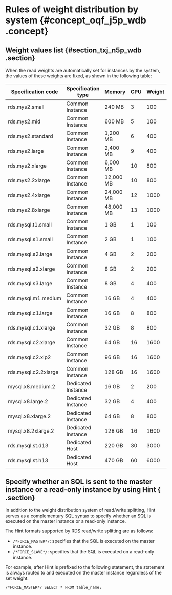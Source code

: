 # Rules of weight distribution by system {#concept_oqf_j5p_wdb .concept}

## Weight values list {#section_txj_n5p_wdb .section}

When the read weights are automatically set for instances by the system, the values of these weights are fixed, as shown in the following table:

|Specification code|Specification type|Memory|CPU|Weight|
|------------------|------------------|------|---|------|
|rds.mys2.small|Common Instance|240 MB|3|100|
|rds.mys2.mid|Common Instance|600 MB|5|100|
|rds.mys2.standard|Common Instance|1,200 MB|6|400|
|rds.mys2.large|Common Instance|2,400 MB|9|400|
|rds.mys2.xlarge|Common Instance|6,000 MB|10|800|
|rds.mys2.2xlarge|Common Instance|12,000 MB|10|800|
|rds.mys2.4xlarge|Common Instance|24,000 MB|12|1000|
|rds.mys2.8xlarge|Common Instance|48,000 MB|13|1000|
|rds.mysql.t1.small|Common Instance|1 GB|1|100|
|rds.mysql.s1.small|Common Instance|2 GB|1|100|
|rds.mysql.s2.large|Common Instance|4 GB|2|200|
|rds.mysql.s2.xlarge|Common Instance|8 GB|2|200|
|rds.mysql.s3.large|Common Instance|8 GB|4|400|
|rds.mysql.m1.medium|Common Instance|16 GB|4|400|
|rds.mysql.c1.large|Common Instance|16 GB|8|800|
|rds.mysql.c1.xlarge|Common Instance|32 GB|8|800|
|rds.mysql.c2.xlarge|Common Instance|64 GB|16|1600|
|rds.mysql.c2.xlp2|Common Instance|96 GB|16|1600|
|rds.mysql.c2.2xlarge|Common Instance|128 GB|16|1600|
|mysql.x8.medium.2|Dedicated Instance|16 GB|2|200|
|mysql.x8.large.2|Dedicated Instance|32 GB|4|400|
|mysql.x8.xlarge.2|Dedicated Instance|64 GB|8|800|
|mysql.x8.2xlarge.2|Dedicated Instance|128 GB|16|1600|
|rds.mysql.st.d13|Dedicated Host|220 GB|30|3000|
|rds.mysql.st.h13|Dedicated Host|470 GB|60|6000|

## Specify whether an SQL is sent to the master instance or a read-only instance by using Hint { .section}

In addition to the weight distribution system of read/write splitting, Hint serves as a complementary SQL syntax to specify whether an SQL is executed on the master instance or a read-only instance.

The Hint formats supported by RDS read/write splitting are as follows:

-   `/*FORCE_MASTER*/`: specifies that the SQL is executed on the master instance.
-   `/*FORCE_SLAVE*/`: specifies that the SQL is executed on a read-only instance.

For example, after Hint is prefixed to the following statement, the statement is always routed to and executed on the master instance regardless of the set weight.

`/*FORCE_MASTER*/ SELECT * FROM table_name;`

